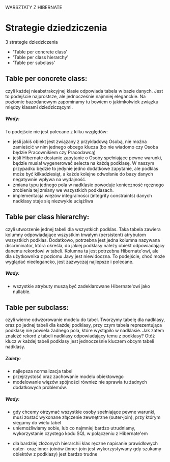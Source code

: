 WARSZTATY Z HIBERNATE

# Strategie dziedziczenia
3 strategie dziedziczenia
- 'Table per concrete class'
- 'Table per class hierarchy'
- 'Table per subclass'

## Table per concrete class:
czyli każdej nieabstrakcyjnej klasie odpowiada tabela w bazie danych. Jest to podejście najprostsze, ale jednocześnie
najmniej eleganckie. Na poziomie bazodanowym zapominamy tu bowiem o jakimkolwiek związku między klasami dziedziczącymi.

##### Wady:
To podejście nie jest polecane z kilku względów:
+ jeśli jakiś obiekt jest związany z przykładową Osobą, nie można zamieścić w nim jednego obcego klucza
 (bo nie wiadomo czy Osoba będzie Pracownikiem czy Pracodawcą)
+ jeśli Hibernate dostanie zapytanie o Osoby spełniające pewne warunki, będzie musiał wygenerować selecta na każdą podklasę.
 W naszym przypadku będzie to jedynie jedno dodatkowe zapytanie, ale podklas może być kilkadziesiąt, a każde kolejne
 odwołanie do bazy danych negatywnie wpływa na wydajność.
+ zmiana typu jednego pola w nadklasie powoduje konieczność ręcznego zrobienia tej zmiany we wszystkich podklasach.
+ implementacja więzów integralności (integrity constraints) danych nadklasy staje się niezwykle uciążliwa


## Table per class hierarchy:
czyli utworzenie jednej tabeli dla wszystkich podklas. Taka tabela zawiera kolumny odpowiadające wszystkim trwałym
(persistent) atrybutom wszystkich podklas. Dodatkowo, potrzebna jest jedna kolumna nazywana discriminator, która
określa, do jakiej podklasy należy obiekt odpowiadający danemu rekordowi w tabeli. Kolumna ta jest potrzebna
Hibernate'owi, ale dla użytkownika z poziomu Javy jest niewidoczna.
To podejście, choć może wyglądać nieelegancko, jest zazwyczaj najlepsze i polecane.
##### Wady:
+ wszystkie atrybuty muszą być zadeklarowane Hibernate'owi jako nullable.


## Table per subclass:
czyli wierne odwzorowanie modelu do tabel. Tworzymy tabelę dla nadklasy, oraz po jednej tabeli dla każdej podklasy,
przy czym tabela reprezentująca podklasę nie powiela żadnego pola, które wystąpiło w nadklasie. Jak zatem znaleźć
rekord z tabeli nadklasy odpowiadający temu z podklasy? Otóż klucz w każdej tabeli podklasy jest jednocześnie kluczem
obcym tabeli nadklasy.

##### Zalety:
+ najlepsza normalizacja tabel
+ przejrzystość oraz zachowanie modelu obiektowego
+ modelowanie więzów spójności również nie sprawia tu żadnych dodatkowych problemów.

##### Wady:
+ gdy chcemy otrzymać wszystkie osoby spełniające pewne warunki, musi zostać wykonane złączenie zewnętrzne (outer-join),
przy którym sięgamy do wielu tabel
+ uniemożliwiamy sobie, lub co najmniej bardzo utrudniamy, wykorzystanie czystego kodu SQL w połączeniu z Hibernate'em
 - dla bardziej złożonych hierarchii klas ręczne napisanie prawidłowych outer- oraz inner-joinów (inner-join jest
  wykorzystywany gdy szukamy obiektów z podklasy) jest bardzo trudne
